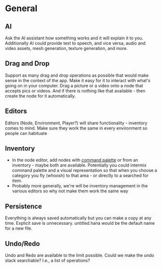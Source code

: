 # General
## AI
Ask the AI assistant how something works and it will explain it to you.
Additionally AI could provide text to speech, and vice versa, audio and video assets, mesh generation, texture generation, and more.

## Drag and Drop
Support as many drag and drop operations as possible that would make sense in the context of the app. Make it easy for it to interact with what's going on in your computer. Drag a picture or a video onto a node that accepts pics or videos. And if there is nothing like that available - then create the node for it automatically.

## Editors
Editors (Node, Environment, Player?) will share functionality - inventory comes to mind. Make sure they work the same in every environment so people can habituate

## Inventory
- In the node editor, add nodes with [command palette](../design/command_palette.md) or from an inventory - maybe both are available. Potentially you could intermix command palette and a visual representation so that when you choose a category you fly (whoosh) to that area - or directly to a searched for item.
- Probably more generally, we're will be inventory management in the various editors so why not make them work the same way

## Persistence
Everything is always saved automatically but you can make a copy at any time. Explicit save is unnecessary. untitled.hana would be the default name for a new file.

## Undo/Redo
Undo and Redo are available to the limit possible. Could we make the undo stack searchable? I.e., a list of operations?
